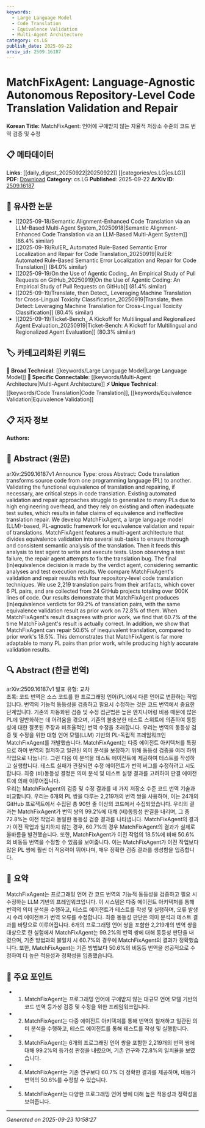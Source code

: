 ```yaml
---
keywords:
  - Large Language Model
  - Code Translation
  - Equivalence Validation
  - Multi-Agent Architecture
category: cs.LG
publish_date: 2025-09-22
arxiv_id: 2509.16187
---
```


<!-- KEYWORD_LINKING_METADATA:
{
  "processed_timestamp": "2025-09-23T10:58:27.541301",
  "vocabulary_version": "1.0",
  "selected_keywords": [
    "Large Language Model",
    "Code Translation",
    "Equivalence Validation",
    "Multi-Agent Architecture"
  ],
  "rejected_keywords": [],
  "similarity_scores": {
    "Large Language Model": 0.85,
    "Code Translation": 0.78,
    "Equivalence Validation": 0.77,
    "Multi-Agent Architecture": 0.8
  },
  "extraction_method": "AI_prompt_based",
  "budget_applied": true,
  "candidates_json": {
    "candidates": [
      {
        "surface": "Large Language Model",
        "canonical": "Large Language Model",
        "aliases": [
          "LLM"
        ],
        "category": "broad_technical",
        "rationale": "Connects to the broader field of AI and machine learning, facilitating links to related technologies.",
        "novelty_score": 0.45,
        "connectivity_score": 0.88,
        "specificity_score": 0.65,
        "link_intent_score": 0.85
      },
      {
        "surface": "Code Translation",
        "canonical": "Code Translation",
        "aliases": [
          "Programming Language Translation"
        ],
        "category": "unique_technical",
        "rationale": "Central to the paper's focus, enabling connections to software engineering and programming language studies.",
        "novelty_score": 0.75,
        "connectivity_score": 0.7,
        "specificity_score": 0.8,
        "link_intent_score": 0.78
      },
      {
        "surface": "Equivalence Validation",
        "canonical": "Equivalence Validation",
        "aliases": [
          "Functional Equivalence Checking"
        ],
        "category": "unique_technical",
        "rationale": "Key process in ensuring accurate code translation, linking to software verification and validation fields.",
        "novelty_score": 0.68,
        "connectivity_score": 0.72,
        "specificity_score": 0.78,
        "link_intent_score": 0.77
      },
      {
        "surface": "Multi-Agent Architecture",
        "canonical": "Multi-Agent Architecture",
        "aliases": [
          "Agent-Based System"
        ],
        "category": "specific_connectable",
        "rationale": "Highlights the structural approach of the system, connecting to studies in distributed systems and AI.",
        "novelty_score": 0.6,
        "connectivity_score": 0.75,
        "specificity_score": 0.7,
        "link_intent_score": 0.8
      }
    ],
    "ban_list_suggestions": [
      "test agent",
      "repair agent",
      "verdict agent"
    ]
  },
  "decisions": [
    {
      "candidate_surface": "Large Language Model",
      "resolved_canonical": "Large Language Model",
      "decision": "linked",
      "scores": {
        "novelty": 0.45,
        "connectivity": 0.88,
        "specificity": 0.65,
        "link_intent": 0.85
      }
    },
    {
      "candidate_surface": "Code Translation",
      "resolved_canonical": "Code Translation",
      "decision": "linked",
      "scores": {
        "novelty": 0.75,
        "connectivity": 0.7,
        "specificity": 0.8,
        "link_intent": 0.78
      }
    },
    {
      "candidate_surface": "Equivalence Validation",
      "resolved_canonical": "Equivalence Validation",
      "decision": "linked",
      "scores": {
        "novelty": 0.68,
        "connectivity": 0.72,
        "specificity": 0.78,
        "link_intent": 0.77
      }
    },
    {
      "candidate_surface": "Multi-Agent Architecture",
      "resolved_canonical": "Multi-Agent Architecture",
      "decision": "linked",
      "scores": {
        "novelty": 0.6,
        "connectivity": 0.75,
        "specificity": 0.7,
        "link_intent": 0.8
      }
    }
  ]
}
-->

# MatchFixAgent: Language-Agnostic Autonomous Repository-Level Code Translation Validation and Repair

**Korean Title:** MatchFixAgent: 언어에 구애받지 않는 자율적 저장소 수준의 코드 번역 검증 및 수정

## 📋 메타데이터

**Links**: [[daily_digest_20250922|20250922]] [[categories/cs.LG|cs.LG]]
**PDF**: [Download](https://arxiv.org/pdf/2509.16187.pdf)
**Category**: cs.LG
**Published**: 2025-09-22
**ArXiv ID**: [2509.16187](https://arxiv.org/abs/2509.16187)

## 🔗 유사한 논문
- [[2025-09-18/Semantic Alignment-Enhanced Code Translation via an LLM-Based Multi-Agent System_20250918|Semantic Alignment-Enhanced Code Translation via an LLM-Based Multi-Agent System]] (86.4% similar)
- [[2025-09-19/RulER_ Automated Rule-Based Semantic Error Localization and Repair for Code Translation_20250919|RulER: Automated Rule-Based Semantic Error Localization and Repair for Code Translation]] (84.0% similar)
- [[2025-09-19/On the Use of Agentic Coding_ An Empirical Study of Pull Requests on GitHub_20250919|On the Use of Agentic Coding: An Empirical Study of Pull Requests on GitHub]] (81.4% similar)
- [[2025-09-19/Translate, then Detect_ Leveraging Machine Translation for Cross-Lingual Toxicity Classification_20250919|Translate, then Detect: Leveraging Machine Translation for Cross-Lingual Toxicity Classification]] (80.4% similar)
- [[2025-09-19/Ticket-Bench_ A Kickoff for Multilingual and Regionalized Agent Evaluation_20250919|Ticket-Bench: A Kickoff for Multilingual and Regionalized Agent Evaluation]] (80.3% similar)

## 🏷️ 카테고리화된 키워드
**🧠 Broad Technical**: [[keywords/Large Language Model|Large Language Model]]
**🔗 Specific Connectable**: [[keywords/Multi-Agent Architecture|Multi-Agent Architecture]]
**⚡ Unique Technical**: [[keywords/Code Translation|Code Translation]], [[keywords/Equivalence Validation|Equivalence Validation]]

## 📋 저자 정보

**Authors:** 

## 📄 Abstract (원문)

arXiv:2509.16187v1 Announce Type: cross 
Abstract: Code translation transforms source code from one programming language (PL) to another. Validating the functional equivalence of translation and repairing, if necessary, are critical steps in code translation. Existing automated validation and repair approaches struggle to generalize to many PLs due to high engineering overhead, and they rely on existing and often inadequate test suites, which results in false claims of equivalence and ineffective translation repair. We develop MatchFixAgent, a large language model (LLM)-based, PL-agnostic framework for equivalence validation and repair of translations. MatchFixAgent features a multi-agent architecture that divides equivalence validation into several sub-tasks to ensure thorough and consistent semantic analysis of the translation. Then it feeds this analysis to test agent to write and execute tests. Upon observing a test failure, the repair agent attempts to fix the translation bug. The final (in)equivalence decision is made by the verdict agent, considering semantic analyses and test execution results.
  We compare MatchFixAgent's validation and repair results with four repository-level code translation techniques. We use 2,219 translation pairs from their artifacts, which cover 6 PL pairs, and are collected from 24 GitHub projects totaling over 900K lines of code. Our results demonstrate that MatchFixAgent produces (in)equivalence verdicts for 99.2% of translation pairs, with the same equivalence validation result as prior work on 72.8% of them. When MatchFixAgent's result disagrees with prior work, we find that 60.7% of the time MatchFixAgent's result is actually correct. In addition, we show that MatchFixAgent can repair 50.6% of inequivalent translation, compared to prior work's 18.5%. This demonstrates that MatchFixAgent is far more adaptable to many PL pairs than prior work, while producing highly accurate validation results.

## 🔍 Abstract (한글 번역)

arXiv:2509.16187v1 발표 유형: 교차  
초록: 코드 번역은 소스 코드를 한 프로그래밍 언어(PL)에서 다른 언어로 변환하는 작업입니다. 번역의 기능적 동등성을 검증하고 필요시 수정하는 것은 코드 번역에서 중요한 단계입니다. 기존의 자동화된 검증 및 수정 접근법은 높은 엔지니어링 비용 때문에 많은 PL에 일반화하는 데 어려움을 겪으며, 기존의 불충분한 테스트 스위트에 의존하여 동등성에 대한 잘못된 주장과 비효율적인 번역 수정을 초래합니다. 우리는 번역의 동등성 검증 및 수정을 위한 대형 언어 모델(LLM) 기반의 PL-독립적 프레임워크인 MatchFixAgent를 개발했습니다. MatchFixAgent는 다중 에이전트 아키텍처를 특징으로 하여 번역의 철저하고 일관된 의미 분석을 보장하기 위해 동등성 검증을 여러 하위 작업으로 나눕니다. 그런 다음 이 분석을 테스트 에이전트에 제공하여 테스트를 작성하고 실행합니다. 테스트 실패가 관찰되면 수정 에이전트가 번역 버그를 수정하려고 시도합니다. 최종 (비)동등성 결정은 의미 분석 및 테스트 실행 결과를 고려하여 판결 에이전트에 의해 이루어집니다.  
우리는 MatchFixAgent의 검증 및 수정 결과를 네 가지 저장소 수준 코드 번역 기술과 비교합니다. 우리는 6개의 PL 쌍을 다루는 2,219개의 번역 쌍을 사용하며, 이는 24개의 GitHub 프로젝트에서 수집된 총 90만 줄 이상의 코드에서 수집되었습니다. 우리의 결과는 MatchFixAgent가 번역 쌍의 99.2%에 대해 (비)동등성 판결을 내리며, 그 중 72.8%는 이전 작업과 동일한 동등성 검증 결과를 나타냅니다. MatchFixAgent의 결과가 이전 작업과 일치하지 않는 경우, 60.7%의 경우 MatchFixAgent의 결과가 실제로 올바름을 발견했습니다. 또한, MatchFixAgent가 이전 작업의 18.5%에 비해 50.6%의 비동등 번역을 수정할 수 있음을 보여줍니다. 이는 MatchFixAgent가 이전 작업보다 많은 PL 쌍에 훨씬 더 적응력이 뛰어나며, 매우 정확한 검증 결과를 생성함을 입증합니다.

## 📝 요약

MatchFixAgent는 프로그래밍 언어 간 코드 번역의 기능적 동등성을 검증하고 필요 시 수정하는 LLM 기반의 프레임워크입니다. 이 시스템은 다중 에이전트 아키텍처를 통해 번역의 의미 분석을 수행하고, 테스트 에이전트가 테스트를 작성 및 실행하며, 오류 발생 시 수리 에이전트가 번역 오류를 수정합니다. 최종 동등성 판단은 의미 분석과 테스트 결과를 바탕으로 이루어집니다. 6개의 프로그래밍 언어 쌍을 포함한 2,219개의 번역 쌍을 대상으로 한 실험에서 MatchFixAgent는 99.2%의 번역 쌍에 대해 동등성 판단을 내렸으며, 기존 방법과의 불일치 시 60.7%의 경우에 MatchFixAgent의 결과가 정확했습니다. 또한, MatchFixAgent는 기존 방법보다 50.6%의 비동등 번역을 성공적으로 수정하여 더 높은 적응성과 정확성을 입증했습니다.

## 🎯 주요 포인트

- 1. MatchFixAgent는 프로그래밍 언어에 구애받지 않는 대규모 언어 모델 기반의 코드 번역 등가성 검증 및 수정을 위한 프레임워크입니다.
- 2. MatchFixAgent는 다중 에이전트 아키텍처를 통해 번역의 철저하고 일관된 의미 분석을 수행하고, 테스트 에이전트를 통해 테스트를 작성 및 실행합니다.
- 3. MatchFixAgent는 6개의 프로그래밍 언어 쌍을 포함한 2,219개의 번역 쌍에 대해 99.2%의 등가성 판정을 내렸으며, 기존 연구와 72.8%의 일치율을 보였습니다.
- 4. MatchFixAgent는 기존 연구보다 60.7% 더 정확한 결과를 제공하며, 비등가 번역의 50.6%를 수정할 수 있습니다.
- 5. MatchFixAgent는 다양한 프로그래밍 언어 쌍에 대해 높은 적응성과 정확성을 보여줍니다.


---

*Generated on 2025-09-23 10:58:27*